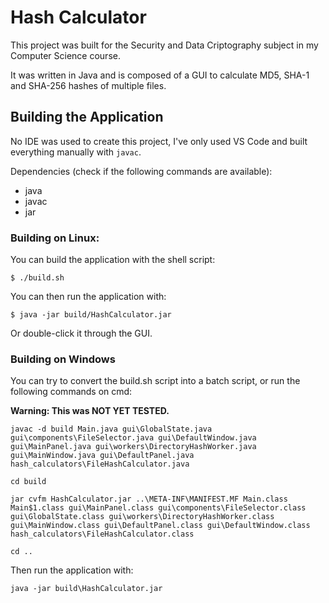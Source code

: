# Hash Calculator
This project was built for the Security and Data Criptography subject in my Computer Science course.

It was written in Java and is composed of a GUI to calculate MD5, SHA-1 and SHA-256 hashes of multiple files.

## Building the Application
No IDE was used to create this project, I've only used VS Code and built everything manually with `javac`.

Dependencies (check if the following commands are available):
- java
- javac
- jar

### Building on Linux:
You can build the application with the shell script:
```console
$ ./build.sh
```

You can then run the application with:
```console
$ java -jar build/HashCalculator.jar
```
Or double-click it through the GUI.

### Building on Windows
You can try to convert the build.sh script into a batch script, or run the following commands on cmd:

**Warning: This was NOT YET TESTED.**
```console
javac -d build Main.java gui\GlobalState.java gui\components\FileSelector.java gui\DefaultWindow.java gui\MainPanel.java gui\workers\DirectoryHashWorker.java gui\MainWindow.java gui\DefaultPanel.java hash_calculators\FileHashCalculator.java

cd build

jar cvfm HashCalculator.jar ..\META-INF\MANIFEST.MF Main.class Main$1.class gui\MainPanel.class gui\components\FileSelector.class gui\GlobalState.class gui\workers\DirectoryHashWorker.class gui\MainWindow.class gui\DefaultPanel.class gui\DefaultWindow.class hash_calculators\FileHashCalculator.class

cd ..
```

Then run the application with:
```console
java -jar build\HashCalculator.jar
```
